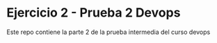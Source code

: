 # Ejercicio 2 - Prueba 2 Devops

Este repo contiene la parte 2 de la prueba intermedia del curso devops